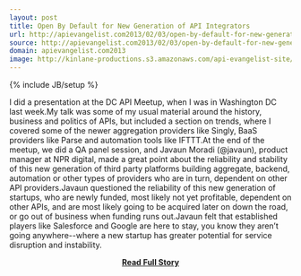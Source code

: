 ```yaml
---
layout: post
title: Open By Default for New Generation of API Integrators
url: http://apievangelist.com2013/02/03/open-by-default-for-new-generation-of-api-integrators/
source: http://apievangelist.com2013/02/03/open-by-default-for-new-generation-of-api-integrators/
domain: apievangelist.com2013
image: http://kinlane-productions.s3.amazonaws.com/api-evangelist-site/blog/platform-stability.jpg
---
```

{% include JB/setup %}<p>I did a presentation at the DC API Meetup, when I was in Washington DC last week.My talk was some of my usual material around the history, business and politics of APIs, but included a section on trends, where I covered some of the newer aggregation providers like Singly, BaaS providers like Parse and automation tools like IFTTT.At the end of the meetup, we did a QA panel session, and Javaun Moradi (@javaun), product manager at NPR digital, made a great point about the reliability and stability of this new generation of third party platforms building aggregate, backend, automation or other types of providers who are in turn, dependent on other API providers.Javaun questioned the reliability of this new generation of startups, who are newly funded, most likely not yet profitable, dependent on other APIs, and are most likely going to be acquired later on down the road, or go out of business when funding runs out.Javaun felt that established players like Salesforce and Google are here to stay, you know they aren’t going anywhere--where a new startup has greater potential for service disruption and instability.</p>
<center><p><a href="http://apievangelist.com2013/02/03/open-by-default-for-new-generation-of-api-integrators/" style='padding:25px; font-sze:18px; font-weight: bold;'>Read Full Story</a></p></center>
